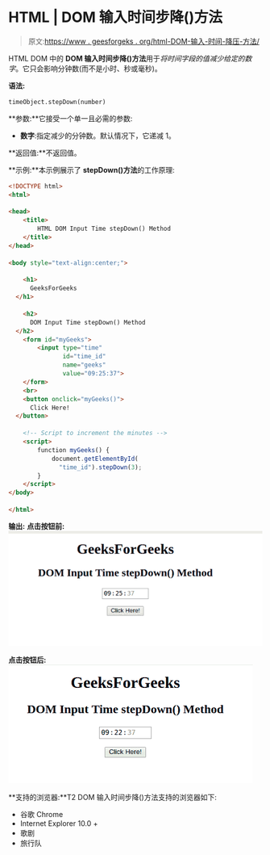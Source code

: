 # HTML | DOM 输入时间步降()方法

> 原文:[https://www . geesforgeks . org/html-DOM-输入-时间-降压-方法/](https://www.geeksforgeeks.org/html-dom-input-time-stepdown-method/)

HTML DOM 中的 **DOM 输入时间步降()方法**用于*将时间字段的值减少给定的数字*。它只会影响分钟数(而不是小时、秒或毫秒)。

**语法:**

```html
timeObject.stepDown(number)
```

**参数:**它接受一个单一且必需的参数:

*   **数字**:指定减少的分钟数。默认情况下，它递减 1。

**返回值:**不返回值。

**示例:**本示例展示了 **stepDown()方法**的工作原理:

```html
<!DOCTYPE html>
<html>

<head>
    <title>
        HTML DOM Input Time stepDown() Method
    </title>
</head>

<body style="text-align:center;">

    <h1>
      GeeksForGeeks
  </h1>

    <h2>
      DOM Input Time stepDown() Method
  </h2>
    <form id="myGeeks">
        <input type="time"
               id="time_id" 
               name="geeks" 
               value="09:25:37">
    </form>
    <br>
    <button onclick="myGeeks()">
      Click Here!
  </button>

    <!-- Script to increment the minutes -->
    <script>
        function myGeeks() {
            document.getElementById(
              "time_id").stepDown(3);
        }
    </script>
</body>

</html>
```

**输出:**
**点击按钮前:**
![](img/bbf80cb14c9c0c0983d0228ad4c23815.png)

**点击按钮后:**
![](img/40827b24bccbb43bed72ded15a8e79cc.png)

**支持的浏览器:**T2 DOM 输入时间步降()方法支持的浏览器如下:

*   谷歌 Chrome
*   Internet Explorer 10.0 +
*   歌剧
*   旅行队